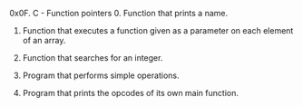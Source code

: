 0x0F. C - Function pointers
0. Function that prints a name.

1. Function that executes a function given as a parameter on each element of an array.

2. Function that searches for an integer.

3. Program that performs simple operations.

4. Program that prints the opcodes of its own main function.
